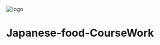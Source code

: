 
![logo](https://github.com/Hunter1000000/Japanese-food-CourseWork/assets/103777743/09a403ed-67ae-4c77-8c13-926fe22ed81b)

# Japanese-food-CourseWork

